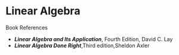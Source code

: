 # Linear Algebra

Book References
+ ***Linear Algebra and Its Application***, Fourth Edition, David C. Lay
+ ***Linear Algebra Done Right***,Third edition,Sheldon Axler
